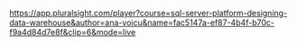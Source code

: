 https://app.pluralsight.com/player?course=sql-server-platform-designing-data-warehouse&author=ana-voicu&name=fac5147a-ef87-4b4f-b70c-f9a4d84d7e8f&clip=6&mode=live